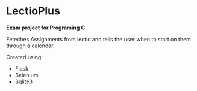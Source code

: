 # LectioPlus
__Exam project for Programing C__

Feteches Assignments from lectio and tells the user when to start on them through a calendar. 

Created using:
* Flask 
* Selenium
* Sqlite3
